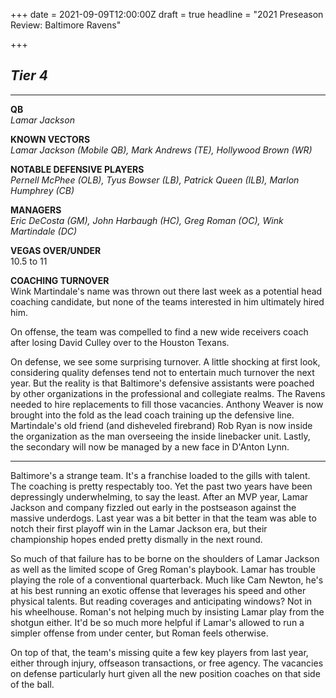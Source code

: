 +++
date = 2021-09-09T12:00:00Z
draft = true
headline = "2021 Preseason Review: Baltimore Ravens"

+++
## _Tier 4_

***

**QB**  
_Lamar Jackson_

**KNOWN VECTORS**  
_Lamar Jackson (Mobile QB), Mark Andrews (TE), Hollywood Brown (WR)_

**NOTABLE DEFENSIVE PLAYERS**  
_Pernell McPhee (OLB), Tyus Bowser (LB), Patrick Queen (ILB), Marlon Humphrey (CB)_

**MANAGERS**  
_Eric DeCosta (GM), John Harbaugh (HC), Greg Roman (OC), Wink Martindale (DC)_

**VEGAS OVER/UNDER**  
10\.5 to 11

**COACHING TURNOVER**  
Wink Martindale's name was thrown out there last week as a potential head coaching candidate, but none of the teams interested in him ultimately hired him.

On offense, the team was compelled to find a new wide receivers coach after losing David Culley over to the Houston Texans.

On defense, we see some surprising turnover. A little shocking at first look, considering quality defenses tend not to entertain much turnover the next year. But the reality is that Baltimore's defensive assistants were poached by other organizations in the professional and collegiate realms. The Ravens needed to hire replacements to fill those vacancies. Anthony Weaver is now brought into the fold as the lead coach training up the defensive line. Martindale's old friend (and disheveled firebrand) Rob Ryan is now inside the organization as the man overseeing the inside linebacker unit. Lastly, the secondary will now be managed by a new face in D'Anton Lynn.

***

Baltimore's a strange team. It's a franchise loaded to the gills with talent. The coaching is pretty respectably too. Yet the past two years have been depressingly underwhelming, to say the least. After an MVP year, Lamar Jackson and company fizzled out early in the postseason against the massive underdogs. Last year was a bit better in that the team was able to notch their first playoff win in the Lamar Jackson era, but their championship hopes ended pretty dismally in the next round.

So much of that failure has to be borne on the shoulders of Lamar Jackson as well as the limited scope of Greg Roman's playbook. Lamar has trouble playing the role of a conventional quarterback. Much like Cam Newton, he's at his best running an exotic offense that leverages his speed and other physical talents. But reading coverages and anticipating windows? Not in his wheelhouse. Roman's not helping much by insisting Lamar play from the shotgun either. It'd be so much more helpful if Lamar's allowed to run a simpler offense from under center, but Roman feels otherwise.

On top of that, the team's missing quite a few key players from last year, either through injury, offseason transactions, or free agency. The vacancies on defense particularly hurt given all the new position coaches on that side of the ball. 